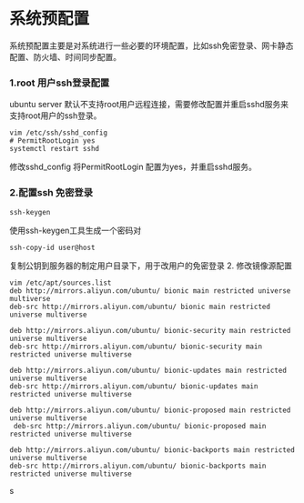 # 系统预配置
系统预配置主要是对系统进行一些必要的环境配置，比如ssh免密登录、网卡静态配置、防火墙、时间同步配置。
### 1.root 用户ssh登录配置
ubuntu server 默认不支持root用户远程连接，需要修改配置并重启sshd服务来支持root用户的ssh登录。
```
vim /etc/ssh/sshd_config
# PermitRootLogin yes
systemctl restart sshd
```
修改sshd_config 将PermitRootLogin 配置为yes，并重启sshd服务。
### 2.配置ssh 免密登录
```
ssh-keygen 
```
使用ssh-keygen工具生成一个密码对
```
ssh-copy-id user@host
```
复制公钥到服务器的制定用户目录下，用于改用户的免密登录
2. 修改镜像源配置
```
vim /etc/apt/sources.list
deb http://mirrors.aliyun.com/ubuntu/ bionic main restricted universe multiverse
deb-src http://mirrors.aliyun.com/ubuntu/ bionic main restricted universe multiverse

deb http://mirrors.aliyun.com/ubuntu/ bionic-security main restricted universe multiverse
deb-src http://mirrors.aliyun.com/ubuntu/ bionic-security main restricted universe multiverse

deb http://mirrors.aliyun.com/ubuntu/ bionic-updates main restricted universe multiverse
deb-src http://mirrors.aliyun.com/ubuntu/ bionic-updates main restricted universe multiverse

deb http://mirrors.aliyun.com/ubuntu/ bionic-proposed main restricted universe multiverse
 deb-src http://mirrors.aliyun.com/ubuntu/ bionic-proposed main restricted universe multiverse

deb http://mirrors.aliyun.com/ubuntu/ bionic-backports main restricted universe multiverse
deb-src http://mirrors.aliyun.com/ubuntu/ bionic-backports main restricted universe multiverse
```
s

<!--stackedit_data:
eyJoaXN0b3J5IjpbNjkzNDk4NTQ0LDczMDk5ODExNl19
-->